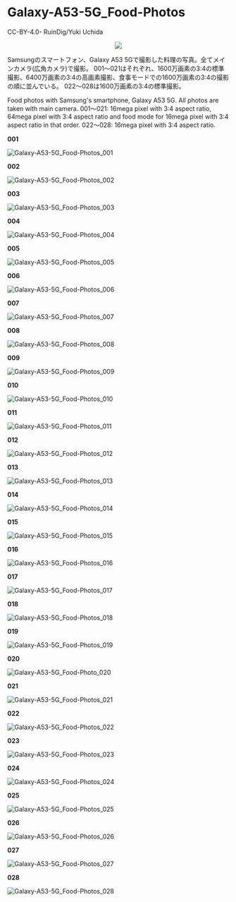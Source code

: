 # Galaxy-A53-5G_Food-Photos

CC-BY-4.0- RuinDig/Yuki Uchida

<div style="text-align: center;"><a href="https://creativecommons.org/licenses/by/4.0/deed.ja"><img src="https://user-images.githubusercontent.com/20723919/145936543-577c7705-90e2-4d56-ad5d-26b0fbcea02d.png"></a></div>

Samsungのスマートフォン、Galaxy A53 5Gで撮影した料理の写真。全てメインカメラ(広角カメラ)で撮影。
001～021はそれぞれ、1600万画素の3:4の標準撮影、6400万画素の3:4の高画素撮影、食事モードでの1600万画素の3:4の撮影の順に並んでいる。
022～028は1600万画素の3:4の標準撮影。

Food photos with Samsung's smartphone, Galaxy A53 5G. All photos are taken with main camera.
001～021: 16mega pixel with 3:4 aspect ratio, 64mega pixel with 3:4 aspect ratio and food mode for 16mega pixel with 3:4 aspect ratio in that order.
022～028: 16mega pixel with 3:4 aspect ratio.

**001**

![Galaxy-A53-5G_Food-Photos_001](https://raw.githubusercontent.com/RuinDig/Galaxy-A53-5G_Food-Photos/main/Photos/Galaxy-A53-5G_Food-Photo_001.jpg)

**002**

![Galaxy-A53-5G_Food-Photos_002](https://raw.githubusercontent.com/RuinDig/Galaxy-A53-5G_Food-Photos/main/Photos/Galaxy-A53-5G_Food-Photo_002.jpg)

**003**

![Galaxy-A53-5G_Food-Photos_003](https://raw.githubusercontent.com/RuinDig/Galaxy-A53-5G_Food-Photos/main/Photos/Galaxy-A53-5G_Food-Photo_003.jpg)

**004**

![Galaxy-A53-5G_Food-Photos_004](https://raw.githubusercontent.com/RuinDig/Galaxy-A53-5G_Food-Photos/main/Photos/Galaxy-A53-5G_Food-Photo_004.jpg)

**005**

![Galaxy-A53-5G_Food-Photos_005](https://raw.githubusercontent.com/RuinDig/Galaxy-A53-5G_Food-Photos/main/Photos/Galaxy-A53-5G_Food-Photo_005.jpg)

**006**

![Galaxy-A53-5G_Food-Photos_006](https://raw.githubusercontent.com/RuinDig/Galaxy-A53-5G_Food-Photos/main/Photos/Galaxy-A53-5G_Food-Photo_006.jpg)

**007**

![Galaxy-A53-5G_Food-Photos_007](https://raw.githubusercontent.com/RuinDig/Galaxy-A53-5G_Food-Photos/main/Photos/Galaxy-A53-5G_Food-Photo_007.jpg)

**008**

![Galaxy-A53-5G_Food-Photos_008](https://raw.githubusercontent.com/RuinDig/Galaxy-A53-5G_Food-Photos/main/Photos/Galaxy-A53-5G_Food-Photo_008.jpg)

**009**

![Galaxy-A53-5G_Food-Photos_009](https://raw.githubusercontent.com/RuinDig/Galaxy-A53-5G_Food-Photos/main/Photos/Galaxy-A53-5G_Food-Photo_009.jpg)

**010**

![Galaxy-A53-5G_Food-Photos_010](https://raw.githubusercontent.com/RuinDig/Galaxy-A53-5G_Food-Photos/main/Photos/Galaxy-A53-5G_Food-Photo_010.jpg)

**011**

![Galaxy-A53-5G_Food-Photos_011](https://raw.githubusercontent.com/RuinDig/Galaxy-A53-5G_Food-Photos/main/Photos/Galaxy-A53-5G_Food-Photo_011.jpg)

**012**

![Galaxy-A53-5G_Food-Photos_012](https://raw.githubusercontent.com/RuinDig/Galaxy-A53-5G_Food-Photos/main/Photos/Galaxy-A53-5G_Food-Photo_012.jpg)

**013**

![Galaxy-A53-5G_Food-Photos_013](https://raw.githubusercontent.com/RuinDig/Galaxy-A53-5G_Food-Photos/main/Photos/Galaxy-A53-5G_Food-Photo_013.jpg)

**014**

![Galaxy-A53-5G_Food-Photos_014](https://raw.githubusercontent.com/RuinDig/Galaxy-A53-5G_Food-Photos/main/Photos/Galaxy-A53-5G_Food-Photo_014.jpg)

**015**

![Galaxy-A53-5G_Food-Photos_015](https://raw.githubusercontent.com/RuinDig/Galaxy-A53-5G_Food-Photos/main/Photos/Galaxy-A53-5G_Food-Photo_015.jpg)

**016**

![Galaxy-A53-5G_Food-Photos_016](https://raw.githubusercontent.com/RuinDig/Galaxy-A53-5G_Food-Photos/main/Photos/Galaxy-A53-5G_Food-Photo_016.jpg)

**017**

![Galaxy-A53-5G_Food-Photos_017](https://raw.githubusercontent.com/RuinDig/Galaxy-A53-5G_Food-Photos/main/Photos/Galaxy-A53-5G_Food-Photo_017.jpg)

**018**

![Galaxy-A53-5G_Food-Photos_018](https://raw.githubusercontent.com/RuinDig/Galaxy-A53-5G_Food-Photos/main/Photos/Galaxy-A53-5G_Food-Photo_018.jpg)

**019**

![Galaxy-A53-5G_Food-Photos_019](https://raw.githubusercontent.com/RuinDig/Galaxy-A53-5G_Food-Photos/main/Photos/Galaxy-A53-5G_Food-Photo_019.jpg)

**020**

![Galaxy-A53-5G_Food-Photo_020](https://raw.githubusercontent.com/RuinDig/Galaxy-A53-5G_Food-Photos/main/Photos/Galaxy-A53-5G_Food-Photo_020.jpg)

**021**

![Galaxy-A53-5G_Food-Photos_021](https://raw.githubusercontent.com/RuinDig/Galaxy-A53-5G_Food-Photos/main/Photos/Galaxy-A53-5G_Food-Photo_021.jpg)

**022**

![Galaxy-A53-5G_Food-Photos_022](https://raw.githubusercontent.com/RuinDig/Galaxy-A53-5G_Food-Photos/main/Photos/Galaxy-A53-5G_Food-Photo_022.jpg)

**023**

![Galaxy-A53-5G_Food-Photos_023](https://raw.githubusercontent.com/RuinDig/Galaxy-A53-5G_Food-Photos/main/Photos/Galaxy-A53-5G_Food-Photo_023.jpg)

**024**

![Galaxy-A53-5G_Food-Photos_024](https://raw.githubusercontent.com/RuinDig/Galaxy-A53-5G_Food-Photos/main/Photos/Galaxy-A53-5G_Food-Photo_024.jpg)

**025**

![Galaxy-A53-5G_Food-Photos_025](https://raw.githubusercontent.com/RuinDig/Galaxy-A53-5G_Food-Photos/main/Photos/Galaxy-A53-5G_Food-Photo_025.jpg)

**026**

![Galaxy-A53-5G_Food-Photos_026](https://raw.githubusercontent.com/RuinDig/Galaxy-A53-5G_Food-Photos/main/Photos/Galaxy-A53-5G_Food-Photo_026.jpg)

**027**

![Galaxy-A53-5G_Food-Photos_027](https://raw.githubusercontent.com/RuinDig/Galaxy-A53-5G_Food-Photos/main/Photos/Galaxy-A53-5G_Food-Photo_027.jpg)

**028**

![Galaxy-A53-5G_Food-Photos_028](https://raw.githubusercontent.com/RuinDig/Galaxy-A53-5G_Food-Photos/main/Photos/Galaxy-A53-5G_Food-Photo_028.jpg)
